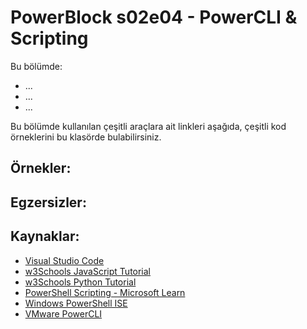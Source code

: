 # PowerBlock s02e04 - PowerCLI & Scripting

Bu bölümde:
- ...
- ...
- ...


Bu bölümde kullanılan çeşitli araçlara ait linkleri aşağıda, çeşitli kod örneklerini bu klasörde bulabilirsiniz.

## Örnekler:

## Egzersizler:

## Kaynaklar:
- [Visual Studio Code](https://code.visualstudio.com)
- [w3Schools JavaScript Tutorial](https://www.w3schools.com/js/default.asp)
- [w3Schools Python Tutorial](https://www.w3schools.com/python/default.asp)
- [PowerShell Scripting - Microsoft Learn](https://learn.microsoft.com/tr-tr/powershell/scripting/)
- [Windows PowerShell ISE](https://learn.microsoft.com/tr-tr/powershell/scripting/windows-powershell/ise/introducing-the-windows-powershell-ise?view=powershell-7.2)
- [VMware PowerCLI](https://developer.vmware.com/powercli)
